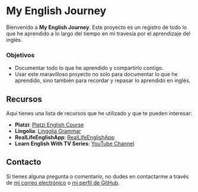 # My English Journey

Bienvenido a **My English Journey**. Este proyecto es un registro de todo lo que he aprendido a lo largo del tiempo en mi travesía por el aprendizaje del inglés.

### Objetivos
- Documentar todo lo que he aprendido y compartirlo contigo.
- Usar este maravilloso proyecto no solo para documentar lo que he aprendido, sino también para recordar y repasar lo aprendido en inglés.

## Recursos
Aquí tienes una lista de recursos que he utilizado y que te pueden interesar:
- **Platzi**: [Platzi English Course](https://platzi.com/escuela/ingles/)
- **Lingolia**: [Lingolia Grammar](https://english.lingolia.com/en/grammar/tenses)
- **RealLifeEnglishApp**: [RealLifeEnglishApp](https://reallifeglobal.com/app/)
- **Learn English With TV Series**: [YouTube Channel](https://www.youtube.com/@LearnEnglishWithTVSeries)

## Contacto

Si tienes alguna pregunta o comentario, no dudes en contactarme a través de [mi correo electrónico](mailto:kellbisdevsw@gmail.com) o [mi perfil de GitHub](https://github.com/KellbisJ).
